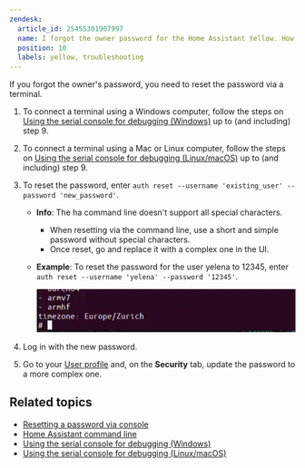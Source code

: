 ```yaml
---
zendesk:
  article_id: 25455301907997
  name: I forgot the owner password for the Home Assistant Yellow. How can I reset it?
  position: 10
  labels: yellow, troubleshooting
---
```



If you forgot the owner's password, you need to reset the password via a terminal.

1. To connect a terminal using a Windows computer, follow the steps on [Using the serial console for debugging (Windows)](/hc/en-us/articles/25454894609693-Using-the-serial-console-for-debugging-Windows) up to (and including) step 9.
2. To connect a terminal using a Mac or Linux computer, follow the steps on [Using the serial console for debugging (Linux/macOS)](/hc/en-us/articles/25454972435357-Using-the-serial-console-for-debugging-Linux-macOS) up to (and including) step 9.
3. To reset the password, enter `auth reset --username 'existing_user' --password 'new_password'`.
   - **Info**: The ha command line doesn't support all special characters.
     - When resetting via the command line, use a short and simple password without special characters.
     - Once reset, go and replace it with a complex one in the UI.
   - **Example**: To reset the password for the user yelena to 12345, enter `auth reset --username 'yelena' --password '12345'`.

     ![Clip showing how to enter the command into the command line](/static/img/yellow/home-assistant-cli.webp)

4. Log in with the new password.
5. Go to your [User profile](https://my.home-assistant.io/redirect/profile/) and, on the **Security** tab, update the password to a more complex one.

## Related topics

- [Resetting a password via console](https://www.home-assistant.io/docs/locked_out/#to-reset-a-users-password-via-console)
- [Home Assistant command line](https://www.home-assistant.io/common-tasks/os/#home-assistant-via-the-command-line)
- [Using the serial console for debugging (Windows)](/hc/en-us/articles/25454894609693-Using-the-serial-console-for-debugging-Windows)
- [Using the serial console for debugging (Linux/macOS)](/hc/en-us/articles/25454972435357-Using-the-serial-console-for-debugging-Linux-macOS)

